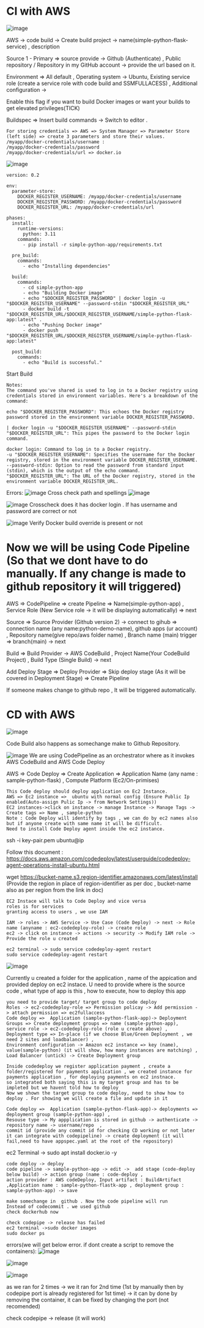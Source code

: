 # CI with AWS
![image](https://github.com/Shabbirsyed05/project-AWS-Continuous-Integration/assets/119849465/f6019357-3310-405e-b946-a8daaddc2927)

AWS -> code build -> Create build project -> name(simple-python-flask-service) , description

Source 1 - Primary => source provide -> Github (Authenticate) ,  Public repository / Repository in my GitHub account -> provide the url based on it.

Environment => All default , Operating system -> Ubuntu,  Existing service role (create a service role with code build and SSMFULLACESS) , Additional configuration -> 

Enable this flag if you want to build Docker images or want your builds to get elevated privileges(TICK)

Buildspec => Insert build commands -> Switch to editor .
```
For storing credentials => AWS => System Manager => Parameter Store (left side) => create 3 parameters and store their values.
/myapp/docker-credentials/username :
/myapp/docker-credentials/password
/myapp/docker-credentials/url => docker.io
```
![image](https://github.com/Shabbirsyed05/project-AWS-Continuous-Integration/assets/119849465/fe57c2b4-355c-472f-a786-79bd2aac517f)

```
version: 0.2

env:
  parameter-store:
    DOCKER_REGISTER_USERNAME: /myapp/docker-credentials/username
    DOCKER_REGISTER_PASSWORD: /myapp/docker-credentials/password
    DOCKER_REGISTER_URL: /myapp/docker-credentials/url

phases:
  install:
    runtime-versions:
      python: 3.11
    commands:
      - pip install -r simple-python-app/requirements.txt
  
  pre_build:
    commands:
      - echo "Installing dependencies"

  build:
    commands:
      - cd simple-python-app
      - echo "Building Docker image"
      - echo "$DOCKER_REGISTER_PASSWORD" | docker login -u "$DOCKER_REGISTER_USERNAME" --password-stdin "$DOCKER_REGISTER_URL"
      - docker build -t "$DOCKER_REGISTER_URL/$DOCKER_REGISTER_USERNAME/simple-python-flask-app:latest" .
      - echo "Pushing Docker image"
      - docker push "$DOCKER_REGISTER_URL/$DOCKER_REGISTER_USERNAME/simple-python-flask-app:latest"
  
  post_build:
    commands:
      - echo "Build is successful."
```
Start Build
```
Notes: 
The command you've shared is used to log in to a Docker registry using credentials stored in environment variables. Here's a breakdown of the command:

echo "$DOCKER_REGISTER_PASSWORD": This echoes the Docker registry password stored in the environment variable DOCKER_REGISTER_PASSWORD.

| docker login -u "$DOCKER_REGISTER_USERNAME" --password-stdin "$DOCKER_REGISTER_URL": This pipes the password to the Docker login command.

docker login: Command to log in to a Docker registry.
-u "$DOCKER_REGISTER_USERNAME": Specifies the username for the Docker registry, stored in the environment variable DOCKER_REGISTER_USERNAME.
--password-stdin: Option to read the password from standard input (stdin), which is the output of the echo command.
"$DOCKER_REGISTER_URL": The URL of the Docker registry, stored in the environment variable DOCKER_REGISTER_URL.
```

Errors:
![image](https://github.com/Shabbirsyed05/project-AWS-Continuous-Integration/assets/119849465/833e30de-edd0-4814-9847-3b754d82fa32)
Cross check path and spellings
![image](https://github.com/Shabbirsyed05/project-AWS-Continuous-Integration/assets/119849465/eb228a9a-bfca-421d-ba7e-2c9f9198d567)

![image](https://github.com/Shabbirsyed05/project-AWS-Continuous-Integration/assets/119849465/d046e3ab-0ae4-4677-a8cf-3f3c5d383f77)
Crosscheck does it has docker login . If has username and password are correct or not

![image](https://github.com/Shabbirsyed05/project-AWS-Continuous-Integration/assets/119849465/41e19d32-f28a-49af-88f2-d42c61641f94)
Verify Docker build override is present or not

# Now we will be using Code Pipeline  (So that we dont have to do manually. If any change is made to github repository it will triggered)

AWS => CodePipeline => create Pipeline => Name(simple-python-app) , Service Role (New Service role -> it will be displaying automatically) => next

Source => Source Provider (Github version 2) -> connect to gihub => connection name (any name:python-demo-name), github apps (ur account) , 
Repository name(give repo/aws folder name) , Branch name (main) trigger => branch(main) -> next

Build => Build Provider -> AWS CodeBuild , Project Name(Your CodeBuild Project) , Build Type (Single Build) -> next

Add Deploy Stage => Deploy Provider => Skip deploy stage (As it will be covered in Deployment Stage) => Create Pipeline

If someone makes change to github repo , It will be triggered automatically.

# CD with AWS 

![image](https://github.com/Shabbirsyed05/project-AWS-Continuous-Integration/assets/119849465/7da4b4a1-303a-4545-9ba2-7bffb55c2b2c)

Code Build also happens as somechange make to  Github Repository.

![image](https://github.com/Shabbirsyed05/project-AWS-Continuous-Integration/assets/119849465/271ad16c-e971-4d1f-9e19-7b83cc3d17e9)
We are using CodePipeline as an orchestrator where as it invokes AWS CodeBuild and AWS Code Deploy

AWS => Code Deploy => Create Application => Application Name (any name : sample-python-flask) , Compute Platform (Ec2/On-primises)
```
This Code deploy should deploy application on Ec2 Instance.
AWS => Ec2 instance =>  ubuntu with normal config (Ensure Public Ip enabled(Auto-assign Pulic Ip -> from Network Settings))
EC2 instances->click on instance -> manage Instance -> Manage Tags -> Create tags => Name , sample-python
Note : Code Deploy will identify by tags , we can do by ec2 names also but if anyone create with same name it will be difficult.
Need to install Code Deploy agent inside the ec2 instance.
```
ssh -i key-pair.pem ubuntu@ip

Follow this document :
https://docs.aws.amazon.com/codedeploy/latest/userguide/codedeploy-agent-operations-install-ubuntu.html

wget https://bucket-name.s3.region-identifier.amazonaws.com/latest/install (Provide the region in place of region-identifier as per doc , bucket-name also as per region from the link in doc)

```
EC2 Instace will talk to Code Deploy and vice versa
roles is for services
granting access to users , we use IAM 

IAM -> roles -> AWS Service -> Use Case (Code Deploy) -> next -> Role name (anyname : ec2-codedeploy-role) -> create role
ec2 -> click on instance -> actions -> security -> Modify IAM role -> Provide the role u created

ec2 terminal -> sudo service codedeploy-agent restart
sudo service codedeploy-agent restart
```

![image](https://github.com/Shabbirsyed05/project-AWS-Continuous-Integration/assets/119849465/e945c713-eeec-44ea-a899-6698fd4f6539)

Currently u created a folder for the application , name of the appication and provided deploy on ec2 instace. U need to provide where is the source code , what type of app is this , how to execute, how to deploy this app
```
you need to provide target/ target group to code deploy
Roles -> ec2-codedeploy-role => Permission policay -> Add permission -> attach permission => ec2fullaccess
Code deploy =>  Application (sample-python-flask-app)-> Deployment Groups => Create deployment groups => name (sample-python-app), service role -> ec2-codedeploy-role (role u create above) ,
Deployment type => In-place (if we choose Blue/Green Deployment , we need 2 sites and loadbalancer) ,
Environment configuration -> Amazon ec2 instance => key (name), value(sample-python) (it will show, how many instances are matching) ,
Load Balancer (untick) -> Create Deployment group
```
```
Inside codedeploy we register application payment , create a folder/registered for payments application , we created instance for payments application , for deploying payments on ec2 instnace.
so integrated both saying this is my target group and has to be impleted but we havent told how to deploy
Now we shown the target group to code deploy, need to show how to deploy . For showing we will create a file and update in it
```
```
Code deploy =>  Application (sample-python-flask-app)-> deployments => deployment group (sample-python-app) , 
Resouse type -> My appplication is stored in github -> authenticate -> repository name -> username/repo  ,
commit id (provide any commit id for checking CD working or not later it can integrate with codepipeline) -> create deployment (it will fail,need to have appspec.yaml at the root of the repository)
```
ec2 Terminal -> sudo apt install docker.io -y
```
code deploy -> deploy
code pipeline -> sample-python-app -> edit ->  add stage (code-deploy below build) -> action group (name : code-deploy , 
action provider : AWS codeDeploy, Input artifact : BuildArtifact ,Application name : sample-python-flastk-app , deployment group : sample-python-app) -> save
```
```
make somechange in  github . Now the code pipeline will run
Instead of codecommit . we used github
check dockerhub now
```
```
check codepipe -> release has failed
ec2 terminal ->sudo docker images 
sudo docker ps
```
errors(we will get below error. if dont create a script to remove the containers):
![image](https://github.com/Shabbirsyed05/project-AWS-Continuous-Integration/assets/119849465/aa07969f-e3bf-455d-b73b-561d71a8aa3f)

![image](https://github.com/Shabbirsyed05/project-AWS-Continuous-Integration/assets/119849465/c9bfeb8d-fd8a-4ff0-aaca-4ff967eb23ba)

![image](https://github.com/Shabbirsyed05/project-AWS-Continuous-Integration/assets/119849465/eddecb63-b7f2-4446-af7f-8359c876badc)

as we ran for 2 times -> we it ran for 2nd time (1st by manually then by codepipe port is already registered for 1st time) -> it can by done by removing the container, it can be fixed by changing the port (not recomended)

check codepipe -> release (it will work)
